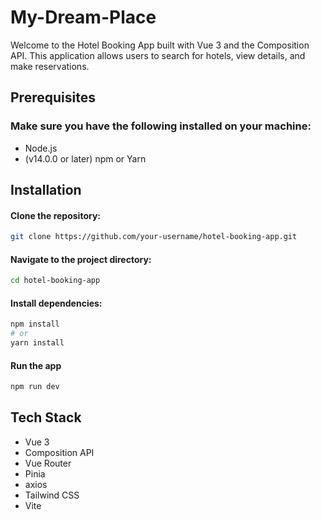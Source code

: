 # My-Dream-Place

Welcome to the Hotel Booking App built with Vue 3 and the Composition API. This application allows users to search for hotels, view details, and make reservations.

## Prerequisites

### Make sure you have the following installed on your machine:

- Node.js
- (v14.0.0 or later)
  npm or Yarn

## Installation

#### Clone the repository:

```sh
git clone https://github.com/your-username/hotel-booking-app.git
```

#### Navigate to the project directory:

```sh
cd hotel-booking-app
```

#### Install dependencies:

```sh
npm install
# or
yarn install
```

#### Run the app

```sh
npm run dev
```

## Tech Stack

- Vue 3
- Composition API
- Vue Router
- Pinia
- axios
- Tailwind CSS
- Vite
